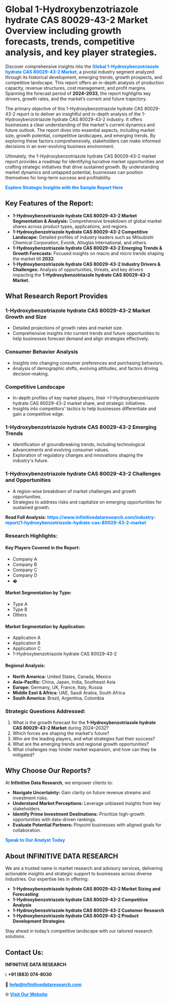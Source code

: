 <h1>Global 1-Hydroxybenzotriazole hydrate CAS 80029-43-2 Market Overview including growth forecasts, trends, competitive analysis, and key player strategies.</h1>
<p>
Discover comprehensive insights into the 
<a href="https://www.infinitivedataresearch.com/industry-report/1-hydroxybenzotriazole-hydrate-cas-80029-43-2-market" rel="dofollow" style="color: #007BFF; text-decoration: none;"><strong>Global 1-Hydroxybenzotriazole hydrate CAS 80029-43-2 Market</strong></a>, a pivotal industry segment analyzed through its historical development, emerging trends, growth prospects, and competitive landscape. This report offers an in-depth analysis of production capacity, revenue structures, cost management, and profit margins. Spanning the forecast period of <strong>2024–2033</strong>, the report highlights key drivers, growth rates, and the market’s current and future trajectory.
</p>
<p>
The primary objective of this 1-Hydroxybenzotriazole hydrate CAS 80029-43-2 report is to deliver an insightful and in-depth analysis of the 1-Hydroxybenzotriazole hydrate CAS 80029-43-2 industry. It offers businesses a clear understanding of the market's current dynamics and future outlook. The report dives into essential aspects, including market size, growth potential, competitive landscapes, and emerging trends. By exploring these factors comprehensively, stakeholders can make informed decisions in an ever-evolving business environment.
</p>
<p>
Ultimately, the 1-Hydroxybenzotriazole hydrate CAS 80029-43-2 market report provides a roadmap for identifying lucrative market opportunities and crafting strategic initiatives that drive sustained growth. By understanding market dynamics and untapped potential, businesses can position themselves for long-term success and profitability.
</p>
<p>
<a href="https://www.infinitivedataresearch.com/request-sample/reportId=112048" style="color: #007BFF; text-decoration: none;"><strong>Explore Strategic Insights with the Sample Report Here</strong></a>
</p>

<h2>Key Features of the Report:</h2>
<ul>
<li><strong>1-Hydroxybenzotriazole hydrate CAS 80029-43-2 Market Segmentation & Analysis:</strong> Comprehensive breakdown of global market shares across product types, applications, and regions.</li>
<li><strong>1-Hydroxybenzotriazole hydrate CAS 80029-43-2 Competitive Landscape:</strong> Detailed profiles of industry leaders such as Mitsubishi Chemical Corporation, Evonik, Altuglas International, and others.</li>
<li><strong>1-Hydroxybenzotriazole hydrate CAS 80029-43-2 Emerging Trends & Growth Forecasts:</strong> Focused insights on macro and micro trends shaping the market till <strong>2032</strong>.</li>
<li><strong>1-Hydroxybenzotriazole hydrate CAS 80029-43-2 Industry Drivers & Challenges:</strong> Analysis of opportunities, threats, and key drivers impacting the <strong>1-Hydroxybenzotriazole hydrate CAS 80029-43-2 Market</strong>.</li>
</ul>

<h2>What Research Report Provides</h2>
<h3>1-Hydroxybenzotriazole hydrate CAS 80029-43-2 Market Growth and Size</h3>
<ul>
<li>Detailed projections of growth rates and market size.</li>
<li>Comprehensive insights into current trends and future opportunities to help businesses forecast demand and align strategies effectively.</li>
</ul>

<h3>Consumer Behavior Analysis</h3>
<ul>
<li>Insights into changing consumer preferences and purchasing behaviors.</li>
<li>Analysis of demographic shifts, evolving attitudes, and factors driving decision-making.</li>
</ul>

<h3>Competitive Landscape</h3>
<ul>
<li>In-depth profiles of key market players, their >1-Hydroxybenzotriazole hydrate CAS 80029-43-2 market share, and strategic initiatives.</li>
<li>Insights into competitors' tactics to help businesses differentiate and gain a competitive edge.</li>
</ul>

<h3>1-Hydroxybenzotriazole hydrate CAS 80029-43-2 Emerging Trends</h3>
<ul>
<li>Identification of groundbreaking trends, including technological advancements and evolving consumer values.</li>
<li>Exploration of regulatory changes and innovations shaping the industry's future.</li>
</ul>

<h3>1-Hydroxybenzotriazole hydrate CAS 80029-43-2 Challenges and Opportunities</h3>
<ul>
<li>A region-wise breakdown of market challenges and growth opportunities.</li>
<li>Strategies to address risks and capitalize on emerging opportunities for sustained growth.</li>
</ul>
<p><strong>Read Full Analysis:</strong> <a href="https://www.infinitivedataresearch.com/industry-report/1-hydroxybenzotriazole-hydrate-cas-80029-43-2-market" rel="dofollow" style="color: #007BFF; text-decoration: none;"><strong>https://www.infinitivedataresearch.com/industry-report/1-hydroxybenzotriazole-hydrate-cas-80029-43-2-market</strong></a></p>
<h3>Research Highlights:</h3>
<h4>Key Players Covered in the Report:</h4>
<ul><li>Company A</li><li>Company B</li><li>Company C</li><li>Company D</li><li>�</li></ul>
<h4>Market Segmentation by Type:</h4>
<ul><li>Type A</li><li>Type B</li><li>Others</li></ul>
<h4>Market Segmentation by Application:</h4>
<ul><li>Application A</li><li>Application B</li><li>Application C</li><li>1-Hydroxybenzotriazole hydrate CAS 80029-43-2</li></ul>

<h4>Regional Analysis:</h4>
<ul>
<li><strong>North America:</strong> United States, Canada, Mexico</li>
<li><strong>Asia-Pacific:</strong> China, Japan, India, Southeast Asia</li>
<li><strong>Europe:</strong> Germany, UK, France, Italy, Russia</li>
<li><strong>Middle East & Africa:</strong> UAE, Saudi Arabia, South Africa</li>
<li><strong>South America:</strong> Brazil, Argentina, Colombia</li>
</ul>

<h3>Strategic Questions Addressed:</h3>
<ol>
<li>What is the growth forecast for the <strong>1-Hydroxybenzotriazole hydrate CAS 80029-43-2 Market</strong> during 2024–2032?</li>
<li>Which forces are shaping the market's future?</li>
<li>Who are the leading players, and what strategies fuel their success?</li>
<li>What are the emerging trends and regional growth opportunities?</li>
<li>What challenges may hinder market expansion, and how can they be mitigated?</li>
</ol>

<h2>Why Choose Our Reports?</h2>
<p>At <strong>Infinitive Data Research</strong>, we empower clients to:</p>
<ul>
<li><strong>Navigate Uncertainty:</strong> Gain clarity on future revenue streams and investment risks.</li>
<li><strong>Understand Market Perceptions:</strong> Leverage unbiased insights from key stakeholders.</li>
<li><strong>Identify Prime Investment Destinations:</strong> Prioritize high-growth opportunities with data-driven rankings.</li>
<li><strong>Evaluate Potential Partners:</strong> Pinpoint businesses with aligned goals for collaboration.</li>
</ul>
<p><a href="https://www.infinitivedataresearch.com/industry-report/1-hydroxybenzotriazole-hydrate-cas-80029-43-2-market" rel="dofollow" style="color: #007BFF; text-decoration: none;"><strong>Speak to Our Analyst Today</strong></a></p>

<h2>About INFINITIVE DATA RESEARCH</h2>
<p>We are a trusted name in market research and advisory services, delivering actionable insights and strategic support to businesses across diverse industries. Our expertise lies in offering:</p>
<ul>
<li><strong>1-Hydroxybenzotriazole hydrate CAS 80029-43-2 Market Sizing and Forecasting</strong></li>
<li><strong>1-Hydroxybenzotriazole hydrate CAS 80029-43-2 Competitive Analysis</strong></li>
<li><strong>1-Hydroxybenzotriazole hydrate CAS 80029-43-2 Customer Research</strong></li>
<li><strong>1-Hydroxybenzotriazole hydrate CAS 80029-43-2 Product Development Strategies</strong></li>
</ul>
<p>Stay ahead in today’s competitive landscape with our tailored research solutions.</p>

<h2>Contact Us:</h2>
<p><strong>INFINITIVE DATA RESEARCH</strong></p>
<p>📞 <strong>+91 (883) 074-8030</strong></p>
<p>📧 <strong><a href="mailto:help@infinitivedataresearch.com" style="color: #007BFF;">help@infinitivedataresearch.com</a></strong></p>
<p>🌐 <strong><a href="https://www.infinitivedataresearch.com" rel="dofollow" style="color: #007BFF;">Visit Our Website</a></strong></p>
